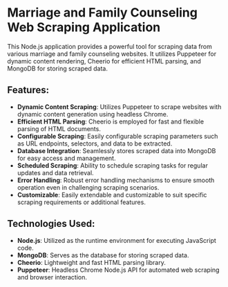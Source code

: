 # Marriage and Family Counseling Web Scraping Application

This Node.js application provides a powerful tool for scraping data from various marriage and family counseling websites. It utilizes Puppeteer for dynamic content rendering, Cheerio for efficient HTML parsing, and MongoDB for storing scraped data.

## Features:

- **Dynamic Content Scraping**: Utilizes Puppeteer to scrape websites with dynamic content generation using headless Chrome.
- **Efficient HTML Parsing**: Cheerio is employed for fast and flexible parsing of HTML documents.
- **Configurable Scraping**: Easily configurable scraping parameters such as URL endpoints, selectors, and data to be extracted.
- **Database Integration**: Seamlessly stores scraped data into MongoDB for easy access and management.
- **Scheduled Scraping**: Ability to schedule scraping tasks for regular updates and data retrieval.
- **Error Handling**: Robust error handling mechanisms to ensure smooth operation even in challenging scraping scenarios.
- **Customizable**: Easily extendable and customizable to suit specific scraping requirements or additional features.

## Technologies Used:

- **Node.js**: Utilized as the runtime environment for executing JavaScript code.
- **MongoDB**: Serves as the database for storing scraped data.
- **Cheerio**: Lightweight and fast HTML parsing library.
- **Puppeteer**: Headless Chrome Node.js API for automated web scraping and browser interaction.

